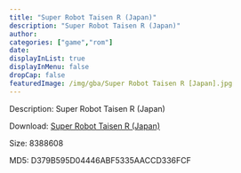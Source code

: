 ```yaml
---
title: "Super Robot Taisen R (Japan)"
description: "Super Robot Taisen R (Japan)"
author: 
categories: ["game","rom"]
date: 
displayInList: true
displayInMenu: false
dropCap: false
featuredImage: /img/gba/Super Robot Taisen R [Japan].jpg
---
```


Description: Super Robot Taisen R (Japan)

Download: <a style="text-decoration:underline;" href="https://mega.nz/#!7WIGlArC!2C7eNwApDx5vk5ix2UR0Ga2QJEpWfWnVzNJy3ZjmL7Q" target = "_blank" rel = "nofollow" > Super Robot Taisen R (Japan)</a>

Size: 8388608

MD5: D379B595D04446ABF5335AACCD336FCF


